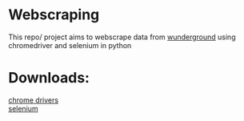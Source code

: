 # Webscraping
This repo/ project aims to webscrape data from [wunderground](https://www.wunderground.com/) using chromedriver and selenium in python

# Downloads:
[chrome drivers](https://chromedriver.chromium.org/downloads/version-selection)\
[selenium](https://pypi.org/project/selenium/) 


